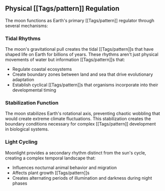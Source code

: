 ## Physical [[Tags/pattern]] Regulation

The moon functions as Earth's primary [[Tags/pattern]] regulator through several mechanisms:

### Tidal Rhythms

The moon's gravitational pull creates the tidal [[Tags/pattern]]s that have shaped life on Earth for billions of years. These rhythms aren't just physical movements of water but information [[Tags/pattern]]s that:

- Regulate coastal ecosystems
- Create boundary zones between land and sea that drive evolutionary adaptation
- Establish cyclical [[Tags/pattern]]s that organisms incorporate into their developmental timing

### Stabilization Function

The moon stabilizes Earth's rotational axis, preventing chaotic wobbling that would create extreme climate fluctuations. This stabilization creates the boundary conditions necessary for complex [[Tags/pattern]] development in biological systems.

### Light Cycling

Moonlight provides a secondary rhythm distinct from the sun's cycle, creating a complex temporal landscape that:

- Influences nocturnal animal behavior and migration
- Affects plant growth [[Tags/pattern]]s
- Creates alternating periods of illumination and darkness during night phases